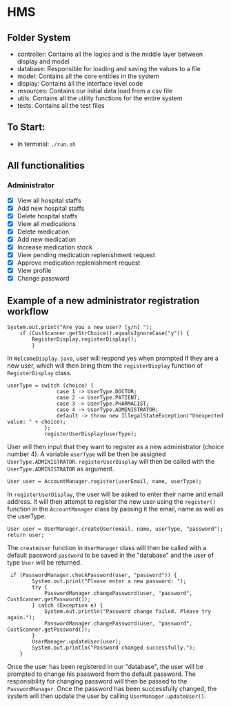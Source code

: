 # HMS

## Folder System

- controller: Contains all the logics and is the middle layer between display and model
- database: Responsible for loading and saving the values to a file
- model: Contains all the core entities in the system
- display: Contains all the interface level code
- resources: Contains our initial data load from a csv file
- utils: Contains all the utility functions for the entire system
- tests: Contains all the test files

## To Start:

- In terminal: `./run.sh`

## All functionalities

### Administrator

- [x] View all hospital staffs
- [x] Add new hospital staffs
- [x] Delete hospital staffs
- [x] View all medications
- [x] Delete medication
- [x] Add new medication
- [x] Increase medication stock
- [x] View pending medication replenishment request
- [x] Approve medication replenishment request
- [x] View profile
- [x] Change password

## Example of a new administrator registration workflow

```
System.out.print("Are you a new user? [y/n] ");
    if (CustScanner.getStrChoice().equalsIgnoreCase("y")) {
        RegisterDisplay.registerDisplay();
        }
```

In `WelcomeDisplay.java`, user will respond yes when prompted if they are a new user, which will then bring them the `registerDisplay` function of `RegisterDisplay` class.

```
userType = switch (choice) {
                case 1 -> UserType.DOCTOR;
                case 2 -> UserType.PATIENT;
                case 3 -> UserType.PHARMACIST;
                case 4 -> UserType.ADMINISTRATOR;
                default -> throw new IllegalStateException("Unexpected value: " + choice);
            };
            registerUserDisplay(userType);
```

User will then input that they want to register as a new administrator (choice number 4). A variable `userType` will be then be assigned `UserType.ADMINISTRATOR`. `registerUserDisplay` will then be called with the `UserType.ADMINISTRATOR` as argument.

```
User user = AccountManager.register(userEmail, name, userType);
```

In `registerUserDisplay`, the user will be asked to enter their name and email address. It will then attempt to register the new user using the `register()` function in the `AccountManager` class by passing it the email, name as well as the userType.

```
User user = UserManager.createUser(email, name, userType, "password");
return user;
```

The `createUser` function in `UserManager` class will then be called with a default password `password` to be saved in the "database" and the user of type `User` will be returned.

```
 if (PasswordManager.checkPassword(user, "password")) {
        System.out.print("Please enter a new password: ");
        try {
            PasswordManager.changePassword(user, "password", CustScanner.getPassword());
        } catch (Exception e) {
            System.out.println("Password change failed. Please try again.");
            PasswordManager.changePassword(user, "password", CustScanner.getPassword());
        }
        UserManager.updateUser(user);
        System.out.println("Password changed successfully.");
    }
```

Once the user has been registered in our "database", the user will be prompted to change his password from the default password. The responsibility for changing password will then be passed to the `PasswordManager`. Once the password has been successfully changed, the system will then update the user by calling `UserManager.updateUser()`.
